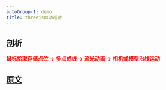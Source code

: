 ```yaml
---
autoGroup-1: demo
title: threejs自动巡游
---
```

## 剖析

<span style="color: red">**鼠标拾取存储点位 -> 多点成线 -> 流光动画 -> 相机或模型沿线运动**</span>







## [原文](https://juejin.cn/post/7082208210580406302)